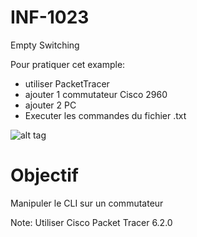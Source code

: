 # INF-1023

Empty Switching

Pour pratiquer cet example:
- utiliser PacketTracer
- ajouter 1 commutateur Cisco 2960
- ajouter 2 PC
- Executer les commandes du fichier .txt

![alt tag](https://github.com/CollegeBoreal/INF1023-15A/blob/master/EmptySwitching/EmptySwitching.png)

# Objectif
Manipuler le CLI sur un commutateur

Note: Utiliser Cisco Packet Tracer 6.2.0
